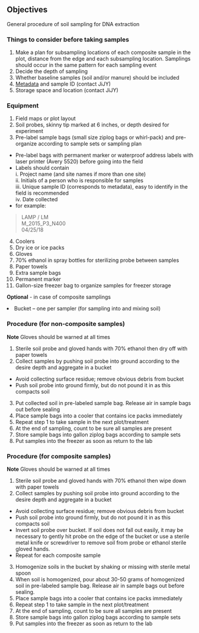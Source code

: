 ## Objectives   
General procedure of soil sampling for DNA extraction

### Things to consider before taking samples
1.	Make a plan for subsampling locations of each composite sample in the plot, distance from the edge and each subsampling location. Samplings should occur in the same pattern for each sampling event
2.	Decide the depth of sampling
3.	Whether baseline samples (soil and/or manure) should be included
4.	[Metadata](https://github.com/germs-lab/SOPs/blob/master/data_management_SOPs/GERMS_Lab_Data_Management_101.md) and sample ID (contact JiJY)
5.	Storage space and location (contact JiJY)
### Equipment
1.	Field maps or plot layout
2.	Soil probes, skinny tip marked at 6 inches, or depth desired for experiment
3.	Pre-label sample bags (small size ziplog bags or whirl-pack) and pre-organize according to sample sets or sampling plan
* Pre-label bags with permanent marker or waterproof address labels with laser printer (Avery 5520) before going into the field
* Labels should contain </br>
i.	Project name (and site names if more than one site)</br>
ii.	Initials of a person who is responsible for samples</br>
iii.	Unique sample ID (corresponds to metadata), easy to identify in the field is recommended</br>
iv.	Date collected</br>
* for example: </br>
> LAMP / LM </br>
> M_2015_P3_N400</br>
> 04/25/18
4.	Coolers
5.	Dry ice or ice packs
6.	Gloves
7.	70% ethanol in spray bottles for sterilizing probe between samples
8.	Paper towels
9.	Extra sample bags
10.	Permanent marker
11.	Gallon-size freezer bag to organize samples for freezer storage
<p><b>Optional</b> - in case of composite samplings </br>
<li>	Bucket – one per sampler (for sampling into and mixing soil)</li></p>


### Procedure (for non-composite samples)
**Note** Gloves should be warned at all times
1.	Sterile soil probe and gloved hands with 70% ethanol then dry off with paper towels
2.	Collect samples by pushing soil probe into ground according to the desire depth and aggregate in a bucket
* Avoid collecting surface residue; remove obvious debris from bucket
* Push soil probe into ground firmly, but do not pound it in as this compacts soil
3.	Put collected soil in pre-labeled sample bag. Release air in sample bags out before sealing
4.	Place sample bags into a cooler that contains ice packs immediately
5.	Repeat step 1 to take sample in the next plot/treatment
6.	At the end of sampling, count to be sure all samples are present
7.	Store sample bags into gallon ziplog bags according to sample sets 
8.	Put samples into the freezer as soon as return to the lab


### Procedure (for composite samples)
**Note** Gloves should be warned at all times
1.	Sterile soil probe and gloved hands with 70% ethanol then wipe down with paper towels
2.	Collect samples by pushing soil probe into ground according to the desire depth and aggregate in a bucket
* Avoid collecting surface residue; remove obvious debris from bucket
* Push soil probe into ground firmly, but do not pound it in as this compacts soil
* Invert soil probe over bucket.  If soil does not fall out easily, it may be necessary to gently hit probe on the edge of the bucket or use a sterile metal knife or screwdriver to remove soil from probe or ethanol sterile gloved hands.
* Repeat for each composite sample
3.	Homogenize soils in the bucket by shaking or missing with sterile metal spoon
4.	When soil is homogenized, pour about 30-50 grams of homogenized soil in pre-labeled sample bag. Release air in sample bags out before sealing.
5.	Place sample bags into a cooler that contains ice packs immediately
6.	Repeat step 1 to take sample in the next plot/treatment
7.	At the end of sampling, count to be sure all samples are present
8.	Store sample bags into gallon ziplog bags according to sample sets 
9.	Put samples into the freezer as soon as return to the lab
